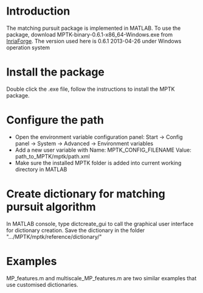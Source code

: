 # Introduction
The matching pursuit package is implemented in MATLAB. To use the package, download MPTK-binary-0.6.1-x86_64-Windows.exe from [InriaForge](https://gforge.inria.fr/frs/?group_id=36).
The version used here is 0.6.1 2013-04-26 under Windows operation system

# Install the package
Double click the .exe file, follow the instructions to install the MPTK package.

# Configure the path
* Open the environment variable configuration panel: Start -> Config panel -> System -> Advanced -> Environment variables
* Add a new user variable with Name: MPTK_CONFIG_FILENAME  Value: path_to_MPTK/mptk/path.xml
* Make sure the installed MPTK folder is added into current working directory in MATLAB

# Create dictionary for matching pursuit algorithm
In MATLAB console, type dictcreate_gui to call the graphical user interface for dictionary creation. 
Save the dictionary in the folder ".../MPTK/mptk/reference/dictionary/"

# Examples
MP_features.m and multiscale_MP_features.m are two similar examples that use customised dictionaries.
